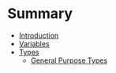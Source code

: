 # Summary

* [Introduction](README.md)
* [Variables](variables.md)
* [Types](types.md)
   * [General Purpose Types](/general_purpose_types.md)

